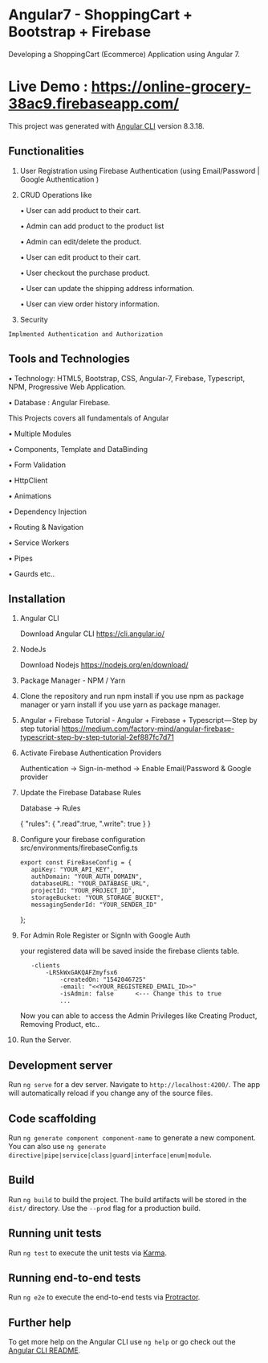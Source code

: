 # Angular7 - ShoppingCart + Bootstrap + Firebase

Developing a ShoppingCart (Ecommerce) Application using Angular 7.

# Live Demo : https://online-grocery-38ac9.firebaseapp.com/

This project was generated with [Angular CLI](https://github.com/angular/angular-cli) version 8.3.18.

## Functionalities
  1. User Registration using Firebase Authentication (using Email/Password | Google Authentication )
  
  2. CRUD Operations like
  
     •	User can add product to their  cart.
     
     •	Admin can add product to the product list
     
      •	Admin can edit/delete the product.
      
      •	User can edit product to their cart.
      
      •	User checkout the purchase product.
      
      •	User can update the shipping address information.
      
     •	User can view order history information.
   
  3. Security
  
    Implmented Authentication and Authorization
    
## Tools and Technologies
  •	Technology: HTML5, Bootstrap, CSS, Angular-7, Firebase, Typescript, NPM, Progressive Web Application.
  
  •	Database : Angular Firebase.
  
This Projects covers all fundamentals of Angular

  •	Multiple Modules
  
  •	Components, Template and DataBinding
  
  •	Form Validation
  
  •	HttpClient
  
  •	Animations
  
  •	Dependency Injection
  
  •	Routing & Navigation
  
  •	Service Workers
  
  •	Pipes
  
  •	Gaurds etc..
  
## Installation

1. Angular CLI

     Download Angular CLI
     https://cli.angular.io/
 
 2. NodeJs

    Download Nodejs
    https://nodejs.org/en/download/

  3. Package Manager - NPM / Yarn

  4. Clone the repository and run npm install if you use npm as package manager or yarn install if you use yarn as package manager.

  5. Angular + Firebase Tutorial - Angular + Firebase + Typescript — Step by step tutorial https://medium.com/factory-mind/angular-firebase-typescript-step-by-step-tutorial-2ef887fc7d71

  6. Activate Firebase Authentication Providers

      Authentication -> Sign-in-method -> Enable Email/Password & Google provider

  7. Update the Firebase Database Rules

      Database -> Rules

      {
      "rules": {
          ".read":true,
          ".write": true
      }
      }
 
 
  8. Configure your firebase configuration src/environments/firebaseConfig.ts

         export const FireBaseConfig = {
            apiKey: "YOUR_API_KEY",
            authDomain: "YOUR_AUTH_DOMAIN",
            databaseURL: "YOUR_DATABASE_URL",
            projectId: "YOUR_PROJECT_ID",
            storageBucket: "YOUR_STORAGE_BUCKET",
            messagingSenderId: "YOUR_SENDER_ID"
        };
  9. For Admin Role Register or SignIn with Google Auth

        your registered data will be saved inside the firebase clients table.

            -clients
                -LRSkWxGAKQAFZmyfsx6
                    -createdOn: "1542046725"
                    -email: "<<YOUR_REGISTERED_EMAIL_ID>>"
                    -isAdmin: false      <--- Change this to true
                    ...
        Now you can able to access the Admin Privileges like Creating Product, Removing Product, etc..


  10. Run the Server.


## Development server

Run `ng serve` for a dev server. Navigate to `http://localhost:4200/`. The app will automatically reload if you change any of the source files.

## Code scaffolding

Run `ng generate component component-name` to generate a new component. You can also use `ng generate directive|pipe|service|class|guard|interface|enum|module`.

## Build

Run `ng build` to build the project. The build artifacts will be stored in the `dist/` directory. Use the `--prod` flag for a production build.

## Running unit tests

Run `ng test` to execute the unit tests via [Karma](https://karma-runner.github.io).

## Running end-to-end tests

Run `ng e2e` to execute the end-to-end tests via [Protractor](http://www.protractortest.org/).

## Further help

To get more help on the Angular CLI use `ng help` or go check out the [Angular CLI README](https://github.com/angular/angular-cli/blob/master/README.md).
